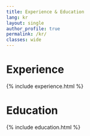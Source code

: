 ```yaml
---
title: Experience & Education
lang: kr
layout: single
author_profile: true
permalink: /kr/
classes: wide
---
```


<h1>Experience</h1>
{% include experience.html %}

<h1>Education</h1>
{% include education.html %}
